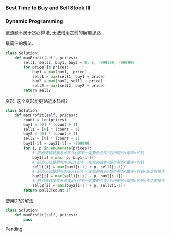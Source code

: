 ### [Best Time to Buy and Sell Stock III](https://leetcode.com/problems/best-time-to-buy-and-sell-stock-iii/)


### Dynamic Programming

这道题不属于贪心算法, 无法借用之前的解题思路.


最简洁的解法.

```Python
class Solution:
    def maxProfit(self, prices):
        sell1, sell2, buy1, buy2 = 0, 0, -999999, -999999
        for price in prices:
            buy1 = max(buy1, -price)
            sell1 = max(sell1, buy1 + price)
            buy2 = max(buy2, sell1 - price)
            sell2 = max(sell2, buy2 + price)
        return sell2

```

变形: 这个变形能更贴近本质吗?
```Python
class Solution:
    def maxProfit(self, prices):
        count = len(prices)
        buy1 = [0] * (count + 1)
        sell1 = [0] * (count + 1)
        buy2 = [0] * (count + 1)
        sell2 = [0] * (count + 1)
        buy1[-1] = buy2[-1] = -999999
        for i, p in enumerate(prices):
            # 把当天该股票考虑买入(但不一定真的会买)后所剩的<最多>的钱
            buy1[i] = max(-p, buy1[i-1])
            # 把当天该股票考虑买出(但不一定真的会卖)后所剩的<最多>的钱
            sell1[i] = max(buy1[i-1] + p, sell1[i-1])
            # 把当天该股票考虑买入(但不一定真的会买)后所剩的<最多>的钱<在之前操作的基础上>
            buy2[i] = max(sell1[i-1] - p, buy2[i-1])
            # 把当天该股票考虑买出(但不一定真的会卖)后所剩的<最多>的钱<在之前操作的基础上>
            sell2[i] = max(buy2[i-1] + p, sell2[i-1])
        return sell2[count-1]
```


使用DP的解法.

```Python
class Solution:
    def maxProfit(self, prices):
        pass
```

Pending
